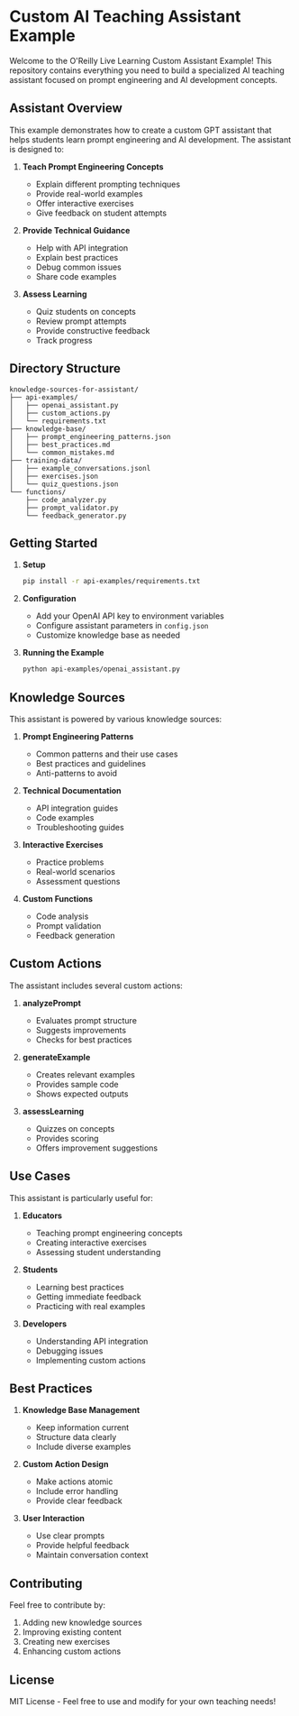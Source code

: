 # Custom AI Teaching Assistant Example

Welcome to the O'Reilly Live Learning Custom Assistant Example! This repository contains everything you need to build a specialized AI teaching assistant focused on prompt engineering and AI development concepts.

## Assistant Overview

This example demonstrates how to create a custom GPT assistant that helps students learn prompt engineering and AI development. The assistant is designed to:

1. **Teach Prompt Engineering Concepts**
   - Explain different prompting techniques
   - Provide real-world examples
   - Offer interactive exercises
   - Give feedback on student attempts

2. **Provide Technical Guidance**
   - Help with API integration
   - Explain best practices
   - Debug common issues
   - Share code examples

3. **Assess Learning**
   - Quiz students on concepts
   - Review prompt attempts
   - Provide constructive feedback
   - Track progress

## Directory Structure

```
knowledge-sources-for-assistant/
├── api-examples/
│   ├── openai_assistant.py
│   ├── custom_actions.py
│   └── requirements.txt
├── knowledge-base/
│   ├── prompt_engineering_patterns.json
│   ├── best_practices.md
│   └── common_mistakes.md
├── training-data/
│   ├── example_conversations.jsonl
│   ├── exercises.json
│   └── quiz_questions.json
└── functions/
    ├── code_analyzer.py
    ├── prompt_validator.py
    └── feedback_generator.py
```

## Getting Started

1. **Setup**
   ```bash
   pip install -r api-examples/requirements.txt
   ```

2. **Configuration**
   - Add your OpenAI API key to environment variables
   - Configure assistant parameters in `config.json`
   - Customize knowledge base as needed

3. **Running the Example**
   ```bash
   python api-examples/openai_assistant.py
   ```

## Knowledge Sources

This assistant is powered by various knowledge sources:

1. **Prompt Engineering Patterns**
   - Common patterns and their use cases
   - Best practices and guidelines
   - Anti-patterns to avoid

2. **Technical Documentation**
   - API integration guides
   - Code examples
   - Troubleshooting guides

3. **Interactive Exercises**
   - Practice problems
   - Real-world scenarios
   - Assessment questions

4. **Custom Functions**
   - Code analysis
   - Prompt validation
   - Feedback generation

## Custom Actions

The assistant includes several custom actions:

1. **analyzePrompt**
   - Evaluates prompt structure
   - Suggests improvements
   - Checks for best practices

2. **generateExample**
   - Creates relevant examples
   - Provides sample code
   - Shows expected outputs

3. **assessLearning**
   - Quizzes on concepts
   - Provides scoring
   - Offers improvement suggestions

## Use Cases

This assistant is particularly useful for:

1. **Educators**
   - Teaching prompt engineering concepts
   - Creating interactive exercises
   - Assessing student understanding

2. **Students**
   - Learning best practices
   - Getting immediate feedback
   - Practicing with real examples

3. **Developers**
   - Understanding API integration
   - Debugging issues
   - Implementing custom actions

## Best Practices

1. **Knowledge Base Management**
   - Keep information current
   - Structure data clearly
   - Include diverse examples

2. **Custom Action Design**
   - Make actions atomic
   - Include error handling
   - Provide clear feedback

3. **User Interaction**
   - Use clear prompts
   - Provide helpful feedback
   - Maintain conversation context

## Contributing

Feel free to contribute by:
1. Adding new knowledge sources
2. Improving existing content
3. Creating new exercises
4. Enhancing custom actions

## License

MIT License - Feel free to use and modify for your own teaching needs! 